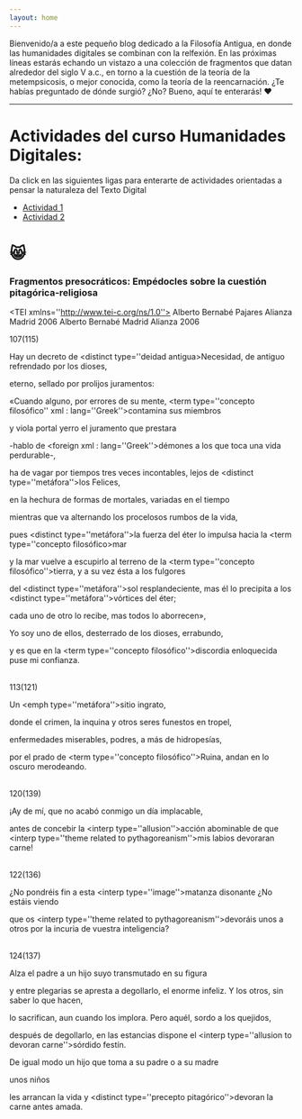 ```yaml
---
layout: home
---
```


Bienvenido/a a este pequeño blog dedicado a la Filosofía Antigua, en donde las humanidades digitales se combinan con la relfexión.
En las próximas líneas estarás echando un vistazo a una colección de fragmentos que datan alrededor del siglo V a.c., en torno a
la cuestión de la teoría de la metempsicosis, o mejor conocida, como la teoría de la reencarnación. ¿Te habías preguntado de dónde
surgió? ¿No? Bueno, aquí te enterarás! ❤️

---
<h1>Actividades del curso Humanidades Digitales:</h1>


Da click en las siguientes ligas para enterarte de actividades orientadas a pensar la naturaleza del Texto Digital

- [Actividad 1](https://docs.google.com/document/d/1MbotJzewdvXEE1eV8s56UZrFhpG75zNrph3QI81U1OY/edit)
- [Actividad 2](https://docs.google.com/presentation/d/1hEoJQiTYMGfjNjHCyecqLppD_1H0Fyw_CP7ENhacau4/edit#slide=id.p1)

😸
===

### Fragmentos presocráticos: Empédocles sobre la cuestión pitagórica-religiosa

<?xml version=''1.0'' encoding=''UTF-8''?>
<?xml-model href=''http://www.tei-c.org/release/xml/tei/custom/schema/relaxng/teilite.rng'' schematypens=''http://relaxng.org/ns/structure/1.0''?>
<TEI xmlns=''http://www.tei-c.org/ns/1.0''>
 <teiHeader>
  <fileDEsc>
   <titleStmt>
    <title>Fragmentos presocráticos de Tales a Demócrito</title>
    <author>Alberto Bernabé Pajares</author>
   </titleStmt>
   <publicationStmt>
    <publisher>Alianza</publisher>
    <pubPlace>Madrid</pubPlace>
    <date>2006</date>
   </publicationStmt>
   <sourceDesc>
    <biblStruct>
     <monogr>
      <author>Alberto Bernabé</author>
      <title>Fragmentos presocráticos de Tales a Demócrito</title>
      <imprint>
       <pubPlace>Madrid</pubPlace>
       <publisher>Alianza</publisher>
       <date>2006</date>
      </imprint>
     </monogr>
    </biblStruct>
   </sourceDesc>
  </fileDEsc>
 </teiHeader>
 <text>
  <body>
   <div type=''Fragmento''>
   <idno type=''Fragmento DK''>107(115)</idno>
    
   <br>
    
   Hay un decreto de <distinct type=''deidad antigua>Necesidad</distinct>, de antiguo refrendado por los dioses,<br>
    
    
   eterno, sellado por prolijos juramentos:<br>
    
    
   <cit>«Cuando alguno, por errores de su mente, <term type=''concepto filosófico'' xml : lang=''Greek''>contamina</term> sus miembros<br>
    
    
   y viola portal yerro el juramento que prestara<br>
    
    
   -hablo de <foreign xml : lang=''Greek''>démones</foreign> a los que toca una vida perdurable-,<br>
    
    
   ha de vagar por tiempos tres veces incontables, lejos de <distinct type=''metáfora''>los Felices</distinct>,<br>
    
    
   en la hechura de formas de mortales, variadas en el tiempo<br>
    
    
   mientras que va alternando los procelosos rumbos de la vida,<br>
    
    
   pues <distinct type=''metáfora''>la fuerza del éter</distinct> lo impulsa hacia la <term type=''concepto filosófico>mar</term><br>
    
    
   y la mar vuelve a escupirlo al terreno de la <term type=''concepto filosófico''>tierra</term>, y a su vez ésta a los fulgores<br>
    
    
   del <distinct type=''metáfora''>sol resplandeciente</distinct>, mas él lo precipita a los <distinct type=''metáfora''>vórtices del éter</distinct>;<br>
    
    
   cada uno de otro lo recibe, mas todos lo aborrecen»</cit>,<br>
    
    
   Yo soy uno de ellos, desterrado de los dioses, errabundo,<br>
    
    
   y es que en la <term type=''concepto filosófico''>discordia</term> enloquecida puse mi confianza.
   </div>

   
   <br>

   
   <div type=''Fragmento''>
   <idno type=''Fragmento DK''>113(121)</idno>
    
    
   <br>
    
   Un <emph type=''metáfora''>sitio ingrato</emph>,<br>
    
    
   donde el crimen, la inquina y otros seres funestos en tropel,<br>
    
    
   enfermedades miserables, podres, a más de hidropesías,<br>
    
    
   por el prado de <term type=''concepto filosófico''>Ruina</term>, andan en lo oscuro merodeando.<br>
   </div>

   
   <br>

   
   <div type=''Fragmento''>
   <idno type=''Fragmento DK''>120(139)</idno>
    
    
   <br>
    
    
   ¡Ay de mí, que no acabó conmigo un día implacable,<br>
    
    
   antes de concebir la <interp type=''allusion''>acción abominable</interp> de que <interp type=''theme related to pythagoreanism''>mis labios devoraran carne</interp>!<br>
   </div>

   
   <br>

   
   <div type=''Fragmento''>
   <idno type=''Fragmento DK''>122(136)</idno>
    
    
   ¿No pondréis fin a esta <interp type=''image''>matanza disonante</interp> ¿No estáis viendo<br>
    
    
   que os <interp type=''theme related to pythagoreanism''>devoráis unos a otros</interp> por la incuria de vuestra inteligencia?<br>
   </div>

   
   <br>
   
   
   <div type=''Fragmento''>
  <idno type=''FRagmento DK''>124(137)</idno>
    
    
   Alza el padre a un hijo suyo transmutado en su figura<br>
    
    
   y entre plegarias se apresta a degollarlo, el enorme infeliz. Y los otros, sin saber lo que hacen,<br>
    
    
   lo sacrifican, aun cuando los implora. Pero aquél, sordo a los quejidos,<br>
    
    
   después de degollarlo, en las estancias dispone el  <interp type=''allusion to devoran carne''>sórdido festín</interp>.<br> 
    
    
   De igual modo un hijo que toma a su padre o a su madre<br>
    
    
   unos niños<br>
    
    
   les arrancan la vida y  <distinct type=''precepto pitagórico''>devoran la carne antes amada</distinct>.<br>
   </div>
  </body>
 </text>
</TEI>
